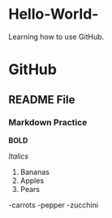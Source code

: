 # Hello-World-
Learning how to use GitHub.

# GitHub
## README File
### Markdown Practice

**BOLD**

*Italics*

1. Bananas
2. Apples
3. Pears
   
-carrots
-pepper
-zucchini

